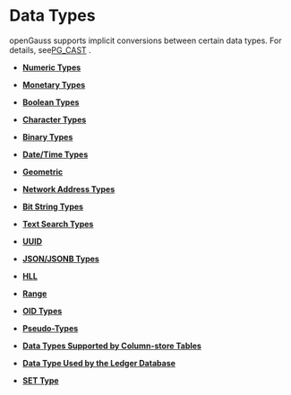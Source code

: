 # Data Types<a name="EN-US_TOPIC_0289900421"></a>

openGauss supports implicit conversions between certain data types. For details, see[PG\_CAST](../DataBaseReference/pg_cast.md)  .

-   **[Numeric Types](numeric-types.md)**  

-   **[Monetary Types](monetary-types.md)**  

-   **[Boolean Types](boolean-types.md)**  

-   **[Character Types](character-types.md)**  

-   **[Binary Types](binary-types.md)**  

-   **[Date/Time Types](date-time-types.md)**  

-   **[Geometric](geometric.md)**  

-   **[Network Address Types](network-address-types.md)**  

-   **[Bit String Types](bit-string-types.md)**  

-   **[Text Search Types](text-search-types.md)**  

-   **[UUID](uuid.md)**  

-   **[JSON/JSONB Types](json-jsonb-types.md)**  

-   **[HLL](hll.md)**  

-   **[Range](range.md)**  

-   **[OID Types](oid-types.md)**  

-   **[Pseudo-Types](pseudo-types.md)**  

-   **[Data Types Supported by Column-store Tables](data-types-supported-by-column-store-tables.md)**  

-   **[Data Type Used by the Ledger Database](data-type-used-by-the-ledger-database.md)**  

-   **[SET Type](set-type.md)** 
